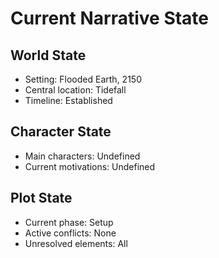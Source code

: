 # Current Narrative State

## World State
- Setting: Flooded Earth, 2150
- Central location: Tidefall
- Timeline: Established

## Character State
- Main characters: Undefined
- Current motivations: Undefined

## Plot State
- Current phase: Setup
- Active conflicts: None
- Unresolved elements: All
